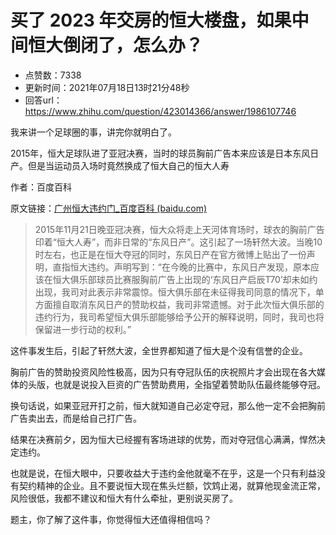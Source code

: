 # 买了 2023 年交房的恒大楼盘，如果中间恒大倒闭了，怎么办？
- 点赞数：7338
- 更新时间：2021年07月18日13时21分48秒
- 回答url：https://www.zhihu.com/question/423014366/answer/1986107746
<body>
 <p data-pid="NTZSD4ve">我来讲一个足球圈的事，讲完你就明白了。</p>
 <p data-pid="up9EcXPC">2015年，恒大足球队进了亚冠决赛，当时的球员胸前广告本来应该是日本东风日产。但是当运动员入场时竟然换成了恒大自己的恒大人寿</p>
 <p data-pid="CDEcZe7O">作者：百度百科</p>
 <p data-pid="KWyvMO5U">原文链接：<a href="https://link.zhihu.com/?target=https%3A//baike.baidu.com/item/%25E5%25B9%25BF%25E5%25B7%259E%25E6%2581%2592%25E5%25A4%25A7%25E8%25BF%259D%25E7%25BA%25A6%25E9%2597%25A8/18870867%3Ffr%3Daladdin" class=" wrap external" target="_blank" rel="nofollow noreferrer">广州恒大违约门_百度百科 (baidu.com)</a></p>
 <blockquote data-pid="4bgm2m2u">
  2015年11月21日晚亚冠决赛，恒大众将走上天河体育场时，球衣的胸前广告印着“恒大人寿”，而非日常的“东风日产”。这引起了一场轩然大波。当晚10时左右，也正是在恒大夺冠的同时，东风日产在官方微博上贴出了一份声明，直指恒大违约。声明写到：“在今晚的比赛中，东风日产发现，原本应该在恒大俱乐部球员比赛服胸前广告上出现的‘东风日产启辰T70’却未如约出现，我司对此表示非常震惊。恒大俱乐部在未征得我司同意的情况下，单方面擅自取消东风日产的赞助权益，我司非常遗憾。对于此次恒大俱乐部的违约行为，我司希望恒大俱乐部能够给予公开的解释说明，同时，我司也将保留进一步行动的权利。”
 </blockquote>
 <p data-pid="5zmNRaWw">这件事发生后，引起了轩然大波，全世界都知道了恒大是个没有信誉的企业。</p>
 <p data-pid="Kqijul5g">胸前广告的赞助投资风险性极高，因为只有夺冠队伍的庆祝照片才会出现在各大媒体的头版，也就是说投入巨资的广告赞助费用，全指望着赞助队伍最终能够夺冠。</p>
 <p data-pid="ubziY3qj">换句话说，如果亚冠开打之前，恒大就知道自己必定夺冠，那么他一定不会把胸前广告卖出去，而是给自己打广告。</p>
 <p data-pid="Qxe9MF5C">结果在决赛前夕，因为恒大已经握有客场进球的优势，而对夺冠信心满满，悍然决定违约。</p>
 <p data-pid="asgHyUWK">也就是说，在恒大眼中，只要收益大于违约金他就毫不在乎，这是一个只有利益没有契约精神的企业。且不要说恒大现在焦头烂额，饮鸩止渴，就算他现金流正常，风险很低，我都不建议和恒大有什么牵扯，更别说买房了。</p>
 <p data-pid="2fsKX2W9">题主，你了解了这件事，你觉得恒大还值得相信吗？</p>
 <p></p>
</body>